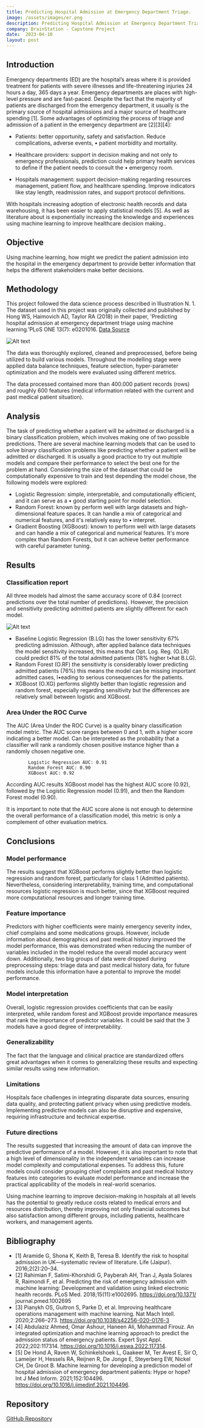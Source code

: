 ```yaml
---
title: Predicting Hospital Admission at Emergency Department Triage.
image: /assets/images/er.png
description: Predicting Hospital Admission at Emergency Department Triage.
company: BrainStation - Capstone Project
date:  2023-04-10
layout: post
---
```


## Introduction

Emergency departments (ED) are the hospital’s areas where it is provided treatment for patients with severe illnesses and life-threatening injuries 24 hours a day, 365 days a year. Emergency departments are places with high-level pressure and are fast-paced. Despite the fact that the majority of patients are discharged from the emergency department, it usually is the primary source of hospital admissions and a major source of healthcare spending [1]. Some advantages of optimizing the process of triage and admission of a patient in the emergency department are [2][3][4]:

- Patients: better opportunity, safety and satisfaction. Reduce complications, adverse events, • patient morbidity and mortality.

- Healthcare providers: support in decision making and not only to emergency professionals,
prediction could help primary health services to define if the patient needs to consult the • emergency room.

- Hospitals management: support decision-making regarding resources management, patient flow, and healthcare spending. Improve indicators like stay length, readmission rates, and support protocol definitions.

With hospitals increasing adoption of electronic health records and data warehousing, it has been easier to apply statistical models [5]. As well as literature about is exponentially increasing the knowledge and experiences using machine learning to improve healthcare decision making..

## Objective

Using machine learning, how might we predict the patient admission into the hospital in the emergency department to provide better information that helps the different stakeholders make better decisions.

## Methodology

This project followed the data science process described in Illustration N. 1. The dataset used in this project was originally collected and published by Hong WS, Haimovich AD, Taylor RA (2018) in their paper, 'Predicting hospital admission at emergency department triage using machine learning.'PLoS ONE 13(7): e0201016. [Data Source](https://doi.org/10.1371/journal.pone.0201016)

![Alt text](/assets/images/er_ilustration_1.png) 

The data was thoroughly explored, cleaned and preprocessed, before being utilized to build various models. Throughout the modelling stage were applied data balance techniques, feature selection, hyper-parameter optimization and the models were evaluated using different metrics.

The data processed contained more than 400.000 patient records (rows) and roughly 600 features (medical information related with the current and past medical patient situation).

## Analysis

The task of predicting whether a patient will be admitted or discharged is a binary classification problem, which involves making one of two possible predictions. There are several machine learning models that can be used to solve binary classification problems like predicting whether a patient will be admitted or discharged. It is usually a good practice to try out multiple models and compare their performance to select the best one for the problem at hand. Considering the size of the dataset that could be computationally expensive to train and test depending the model chose, the following models were explored:

- Logistic Regression: simple, interpretable, and computationally efficient, and it can serve as a • good starting point for model selection.
- Random Forest: known by perform well with large datasets and high-dimensional feature
spaces. It can handle a mix of categorical and numerical features, and it's relatively easy to • interpret.
- Gradient Boosting (XGBoost): known to perform well with large datasets and can handle a mix of categorical and numerical features. It's more complex than Random Forests, but it can achieve better performance with careful parameter tuning.

## Results

### Classification report 

All three models had almost the same accuracy score of 0.84 (correct predictions over the total number of predictions). However, the precision and sensitivity predicting admitted patients are slightly different for each model.

![Alt text](/assets/images/er_ilustration_2.png) 

- Baseline Logistic Regression (B.LG) has the lower sensitivity 67% predicting admission. Although, after applied balance data techniques the model sensitivity increased, this means that Opt. Log. Reg. (O.LR) could predict 81% of the total admitted patients (18% higher t•hat B.LG).
- Random Forest (O.RF) the sensitivity is considerably lower predicting admitted patients (76%) this means the model can be missing important admitted cases, l•eading to serious consequences for the patients.
- XGBoost (O.XG) performs slightly better than logistic regression and random forest, especially regarding sensitivity but the differences are relatively small between logistic and XGBoost.

### Area Under the ROC Curve

The AUC (Area Under the ROC Curve) is a quality binary classification model metric. The AUC score ranges between 0 and 1, with a higher score indicating a better model. Can be interpreted as the probability that a classifier will rank a randomly chosen positive instance higher than a randomly chosen negative one.

            Logistic Regression AUC: 0.91
            Random Forest AUC: 0.90
            XGBoost AUC: 0.92

According AUC results XGBoost model has the highest AUC score (0.92), followed by the Logistic Regression model (0.91), and then the Random Forest model (0.90).

It is important to note that the AUC score alone is not enough to determine the overall performance of a classification model, this metric is only a complement of other evaluation metrics.

## Conclusions

### Model performance

The results suggest that XGBoost performs slightly better than logistic regression and random forest, particularly for class 1 (Admitted patients). Nevertheless, considering interpretability, training time, and computational resources logistic regression is much better, since that XGBoost required more computational resources and longer training time.

### Feature importance

Predictors with higher coefficients were mainly emergency severity index, chief complains and some medications groups. However, include information about demographics and past medical history improved the model performance, this was demonstrated when reducing the number of variables included in the model reduce the overall model accuracy went down. Additionally, two big groups of data were dropped during preprocessing steps: triage data and past medical history data, for future models include this information have a potential to improve the model performance.

### Model interpretation

Overall, logistic regression provides coefficients that can be easily interpreted, while random forest and XGBoost provide importance measures that rank the importance of predictor variables. It could be said that the 3 models have a good degree of interpretability.

### Generalizability

The fact that the language and clinical practice are standardized offers great advantages when it comes to generalizing these results and expecting similar results using new information.

### Limitations

Hospitals face challenges in integrating disparate data sources, ensuring data quality, and protecting patient privacy when using predictive models. Implementing predictive models can also be disruptive and expensive, requiring infrastructure and technical expertise.

### Future directions

The results suggested that increasing the amount of data can improve the predictive performance of a model. However, it is also important to note that a high level of dimensionality in the independent variables can increase model complexity and computational expenses. To address this, future models could consider grouping chief complaints and past medical history features into categories to evaluate model performance and increase the practical applicability of the models in real-world scenarios.

Using machine learning to improve decision-making in hospitals at all levels has the potential to greatly reduce costs related to medical errors and resources distribution, thereby improving not only financial outcomes but also satisfaction among different groups, including patients, healthcare workers, and management agents.


## Bibliography

- [1] Aramide G, Shona K, Keith B, Teresa B. Identify the risk to hospital admission in UK—systematic review of literature. Life (Jaipur). 2016;2(2):20–34.
- [2] Rahimian F, Salimi-Khorshidi G, Payberah AH, Tran J, Ayala Solares R, Raimondi F, et al. Predicting the risk of emergency admission with machine learning: Development and validation using linked electronic health records. PLoS Med. 2018;15(11):e1002695. https://doi.org/10.1371/ journal.pmed.1002695
- [3] Pianykh OS, Guitron S, Parke D, et al. Improving healthcare operations management with machine learning. Nat Mach Intell. 2020;2:266–273. https://doi.org/10.1038/s42256-020-0176-3 
- [4] Abdulaziz Ahmed, Omar Ashour, Haneen Ali, Mohammad Firouz. An integrated optimization and machine learning approach to predict the admission status of emergency patients. Expert Syst Appl. 2022;202:117314. https://doi.org/10.1016/j.eswa.2022.117314.
- [5] De Hond A, Raven W, Schinkelshoek L, Gaakeer M, Ter Avest E, Sir O, Lameijer H, Hessels RA, Reijnen R, De Jonge E, Steyerberg EW, Nickel CH, De Groot B. Machine learning for developing a prediction model of hospital admission of emergency department patients: Hype or hope? Int J Med Inform. 2021;152:104496. https://doi.org/10.1016/j.ijmedinf.2021.104496.

## Repository

[GitHub Repository](https://github.com/CarolMargeth/admission_prediction_project)